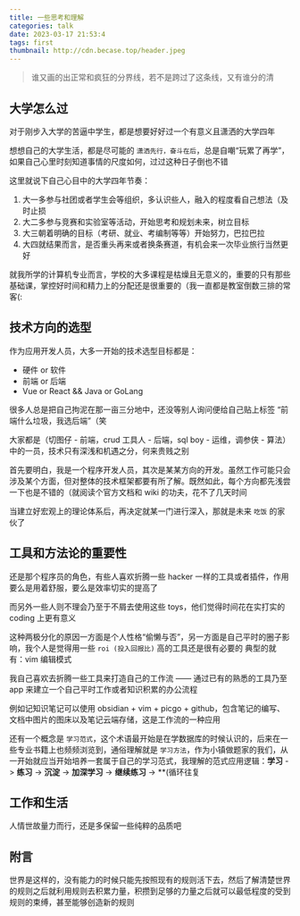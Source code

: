 ```yaml
---
title: 一些思考和理解
categories: talk
date: 2023-03-17 21:53:4
tags: first
thumbnail: http://cdn.becase.top/header.jpeg
---
```


> 谁又画的出正常和疯狂的分界线，若不是跨过了这条线，又有谁分的清

## 大学怎么过

对于刚步入大学的苦逼中学生，都是想要好好过一个有意义且潇洒的大学四年

想想自己的大学生活，都是尽可能的 `潇洒先行，奋斗在后`，总是自嘲“玩累了再学”，如果自己心里时刻知道事情的尺度如何，过过这种日子倒也不错

这里就说下自己心目中的大学四年节奏：
1. 大一多参与社团或者学生会等组织，多认识些人，融入的程度看自己想法（及时止损
2. 大二多参与竞赛和实验室等活动，开始思考和规划未来，树立目标
3. 大三朝着明确的目标（考研、就业、考编制等等）开始努力，巴拉巴拉
4. 大四就结果而言，是否重头再来或者换条赛道，有机会来一次毕业旅行当然更好

就我所学的计算机专业而言，学校的大多课程是枯燥且无意义的，重要的只有那些基础课，掌控好时间和精力上的分配还是很重要的（我一直都是教室倒数三排的常客(:

## 技术方向的选型

作为应用开发人员，大多一开始的技术选型目标都是：
- 硬件 or 软件
- 前端 or 后端
- Vue or React && Java or GoLang

很多人总是把自己拘泥在那一亩三分地中，还没等别人询问便给自己贴上标签 “前端什么垃圾，我选后端”（笑

大家都是（切图仔 - 前端，crud 工具人 - 后端，sql boy - 运维，调参侠 - 算法）中的一员，技术只有深浅和机遇之分，何来贵贱之别

首先要明白，我是一个程序开发人员，其次是某某方向的开发。虽然工作可能只会涉及某个方面，但对整体的技术框架都要有所了解。既然如此，每个方向都先浅尝一下也是不错的（就阅读个官方文档和 wiki 的功夫，花不了几天时间

当建立好宏观上的理论体系后，再决定就某一门进行深入，那就是未来 `吃饭` 的家伙了

## 工具和方法论的重要性

还是那个程序员的角色，有些人喜欢折腾一些 hacker 一样的工具或者插件，作用要么是用着舒服，要么是效率切实的提高了

而另外一些人则不理会乃至于不屑去使用这些 toys，他们觉得时间花在实打实的 coding 上更有意义

这种两极分化的原因一方面是个人性格“偷懒与否”，另一方面是自己平时的圈子影响，我个人是觉得用一些 `roi (投入回报比)` 高的工具还是很有必要的
典型的就有：vim 编辑模式

我自己喜欢去折腾一些工具来打造自己的工作流 —— 通过已有的熟悉的工具乃至 app 来建立一个自己平时工作或者知识积累的办公流程

例如记知识笔记可以使用 obsidian + vim + picgo + github，包含笔记的编写、文档中图片的图床以及笔记云端存储，这是工作流的一种应用

还有一个概念是 `学习范式`，这个术语最开始是在学数据库的时候认识的，后来在一些专业书籍上也频频浏览到，通俗理解就是 `学习方法`，作为小镇做题家的我们，从一开始就应当开始培养一套属于自己的学习范式，我理解的范式应用逻辑：**学习** -> **练习** -> **沉淀** -> **加深学习** -> **继续练习** -> **(循环往复

## 工作和生活

人情世故量力而行，还是多保留一些纯粹的品质吧

## 附言

世界是这样的，没有能力的时候只能先按照现有的规则活下去，然后了解清楚世界的规则之后就利用规则去积累力量，积攒到足够的力量之后就可以最低程度的受到规则的束缚，甚至能够创造新的规则